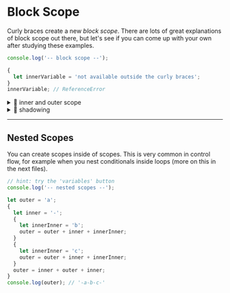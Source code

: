 # Block Scope

Curly braces create a new _block scope_. There are lots of great explanations of block scope out there, but let's see if you can come up with your own after studying these examples.

```js
console.log('-- block scope --');

{
  let innerVariable = 'not available outside the curly braces';
}
innerVariable; // ReferenceError
```

<details>
<summary>🥚 inner and outer scope</summary>

```js
console.log('-- block scope: inner and outer scope --');

let outerVariable = 'declared outside';
console.log(outerVariable); // 'declared outside'

// begin a new block scope
{
  // variables declared outside of curly are available inside the curly braces
  outerVariable = 'assigned inside';
  console.log(outerVariable); // 'assigned inside'

  let innerVariable = 'declared inside';
  console.log(innerVariable); // 'declared inside'
}

// changes made inside the scope stay when you leave the scope
console.log(outerVariable); // 'assigned inside'

// variables declared in the inner scope are NOT available outside
console.log(innerVariable); // ReferenceError
```

</details>
<details>
<summary>🥚 shadowing</summary>

```js
console.log('-- block scope: shadowing --');

// shadowing is when you declare a variable inside a scope
//  that has the same name as a variable in the outer scope

// you should avoid variable shadowing
//  it makes your code harder to understand

let favoriteTree = 'palm';
console.log(favoriteTree); // 'palm'
{
  // the outer variable is "replaced" inside by the new variable
  // it's no longer possible to modify the outer variable from the inner scope
  let favoriteTree = 'date'; // no error!
  console.log(favoriteTree); // 'date'

  favoriteTree = 'cedar';
  console.log(favoriteTree); // 'cedar'
}
console.log(favoriteTree); // 'palm'
```

</details>

---

## Nested Scopes

You can create scopes inside of scopes. This is very common in control flow, for example when you nest conditionals inside loops (more on this in the next files).

```js
// hint: try the 'variables' button
console.log('-- nested scopes --');

let outer = 'a';
{
  let inner = '-';
  {
    let innerInner = 'b';
    outer = outer + inner + innerInner;
  }
  {
    let innerInner = 'c';
    outer = outer + inner + innerInner;
  }
  outer = inner + outer + inner;
}
console.log(outer); // '-a-b-c-'
```
